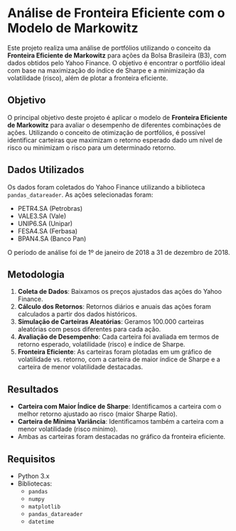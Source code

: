 # Análise de Fronteira Eficiente com o Modelo de Markowitz

Este projeto realiza uma análise de portfólios utilizando o conceito da **Fronteira Eficiente de Markowitz** para ações da Bolsa Brasileira (B3), com dados obtidos pelo Yahoo Finance. O objetivo é encontrar o portfólio ideal com base na maximização do índice de Sharpe e a minimização da volatilidade (risco), além de plotar a fronteira eficiente.

## Objetivo

O principal objetivo deste projeto é aplicar o modelo de **Fronteira Eficiente de Markowitz** para avaliar o desempenho de diferentes combinações de ações. Utilizando o conceito de otimização de portfólios, é possível identificar carteiras que maximizam o retorno esperado dado um nível de risco ou minimizam o risco para um determinado retorno.

## Dados Utilizados

Os dados foram coletados do Yahoo Finance utilizando a biblioteca `pandas_datareader`. As ações selecionadas foram:

- PETR4.SA (Petrobras)
- VALE3.SA (Vale)
- UNIP6.SA (Unipar)
- FESA4.SA (Ferbasa)
- BPAN4.SA (Banco Pan)

O período de análise foi de 1º de janeiro de 2018 a 31 de dezembro de 2018.

## Metodologia

1. **Coleta de Dados**: Baixamos os preços ajustados das ações do Yahoo Finance.
2. **Cálculo dos Retornos**: Retornos diários e anuais das ações foram calculados a partir dos dados históricos.
3. **Simulação de Carteiras Aleatórias**: Geramos 100.000 carteiras aleatórias com pesos diferentes para cada ação.
4. **Avaliação de Desempenho**: Cada carteira foi avaliada em termos de retorno esperado, volatilidade (risco) e índice de Sharpe.
5. **Fronteira Eficiente**: As carteiras foram plotadas em um gráfico de volatilidade vs. retorno, com a carteira de maior índice de Sharpe e a carteira de menor volatilidade destacadas.

## Resultados

- **Carteira com Maior Índice de Sharpe**: Identificamos a carteira com o melhor retorno ajustado ao risco (maior Sharpe Ratio).
- **Carteira de Mínima Variância**: Identificamos também a carteira com a menor volatilidade (risco mínimo).
- Ambas as carteiras foram destacadas no gráfico da fronteira eficiente.

## Requisitos

- Python 3.x
- Bibliotecas:
  - `pandas`
  - `numpy`
  - `matplotlib`
  - `pandas_datareader`
  - `datetime`

